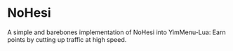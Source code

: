 # NoHesi
A simple and barebones implementation of NoHesi into YimMenu-Lua: Earn points by cutting up traffic at high speed.
